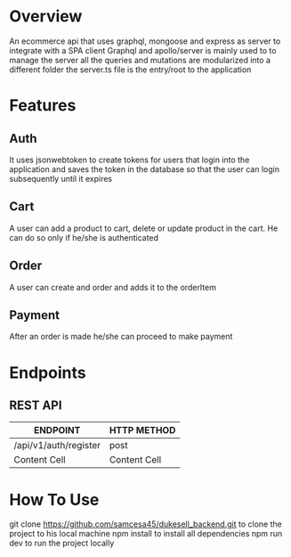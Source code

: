 # Overview
An ecommerce api that uses graphql, mongoose and express as server to integrate with a SPA client
Graphql and apollo/server is mainly used to to manage the server all the queries and mutations are modularized into a different folder
the server.ts file is the entry/root to the application
# Features
## Auth
It uses jsonwebtoken to create tokens for users that login into the application and saves the token in the database so that the user can login subsequently until it expires
## Cart
A user can add a product to cart, delete or update product in the cart. He can do so only if he/she is authenticated
## Order
A user can create and order and adds it to the orderItem
## Payment
After an order is made he/she can proceed to make payment

# Endpoints
## REST API


| ENDPOINT  | HTTP METHOD |
| ------------- | ------------- |  
| /api/v1/auth/register  | post  |
| Content Cell  | Content Cell  |



# How To Use
git clone https://github.com/samcesa45/dukesell_backend.git to clone the project to his local machine
npm install to install all dependencies
npm run dev to run the project locally
